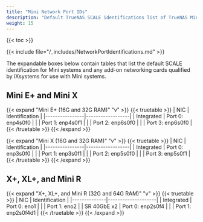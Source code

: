 ```yaml
---
title: "Mini Network Port IDs"
description: "Default TrueNAS SCALE identifications list of TrueNAS Mini systems network ports."
weight: 15
---
```


{{< toc >}}

{{< include file="/_includes/NetworkPortIdentifications.md" >}}

The expandable boxes below contain tables that list the default SCALE identification for Mini systems and any add-on networking cards qualified by iXsystems for use with Mini systems.

## Mini E+ and Mini X

{{< expand "Mini E+ (16G and 32G RAM)" "v" >}}
{{< truetable >}}
| NIC            | Identification   |
|----------------|------------------|
| Integrated     | Port 0: enp4s0f0 |
|                | Port 1: enp4s0f1 |
|                | Port 2: enp6s0f0 |
|                | Port 3: enp6s0f0 |
{{< /truetable >}}
{{< /expand >}}

{{< expand "Mini X (16G and 32G RAM)" "v" >}}
{{< truetable >}}
| NIC            | Identification   |
|----------------|------------------|
| Integrated     | Port 0: enp3s0f0 |
|                | Port 1: enp3s0f1 |
|                | Port 2: enp5s0f0 |
|                | Port 3: enp5s0f1 |
{{< /truetable >}}
{{< /expand >}}

## X+, XL+, and Mini R

{{< expand "X+, XL+, and Mini R (32G and 64G RAM)" "v" >}}
{{< truetable >}}
| NIC          | Identification     |
|--------------|--------------------|
| Integrated   | Port 0: eno1       |
|              | Port 1: eno2       |
| SR 40GbE x2  | Port 0: enp2s0f4   |
|              | Port 1: enp2s0f4d1 |
{{< /truetable >}}
{{< /expand >}}
